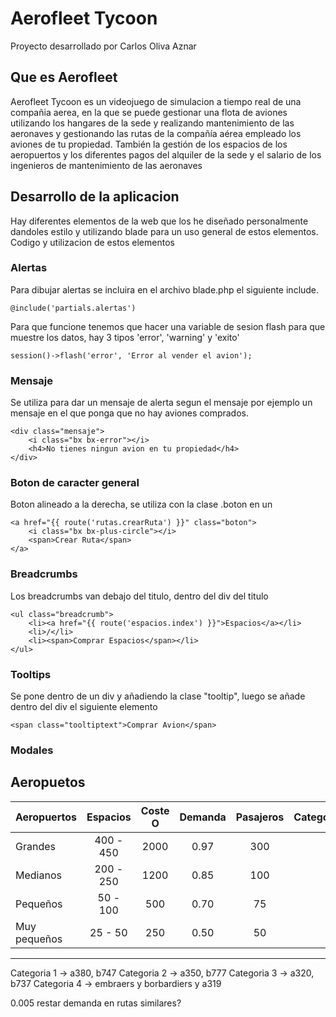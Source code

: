 # Aerofleet Tycoon

Proyecto desarrollado por Carlos Oliva Aznar

## Que es Aerofleet

Aerofleet Tycoon es un videojuego de simulacion a tiempo real de una compañia aerea, en la que se puede gestionar una flota de aviones utilizando los hangares de la sede y realizando mantenimiento de las aeronaves y gestionando las rutas de la compañía aérea empleado los aviones de tu propiedad. También la gestión de los espacios de los aeropuertos y los diferentes
pagos del alquiler de la sede y el salario de los ingenieros de mantenimiento de las aeronaves

## Desarrollo de la aplicacion

Hay diferentes elementos de la web que los he diseñado personalmente dandoles estilo y utilizando blade para un uso general de estos elementos. Codigo y utilizacion de estos elementos

### Alertas

Para dibujar alertas se incluira en el archivo blade.php el siguiente include.

```
@include('partials.alertas')
```

Para que funcione tenemos que hacer una variable de sesion flash para que muestre los datos, hay 3 tipos 'error', 'warning' y 'exito'

```
session()->flash('error', 'Error al vender el avion');
```

### Mensaje

Se utiliza para dar un mensaje de alerta segun el mensaje por ejemplo un mensaje en el que ponga que no hay aviones comprados.

```
<div class="mensaje">
    <i class="bx bx-error"></i>
    <h4>No tienes ningun avion en tu propiedad</h4>
</div>
```

### Boton de caracter general

Boton alineado a la derecha, se utiliza con la clase .boton en un <a>

```
<a href="{{ route('rutas.crearRuta') }}" class="boton">
    <i class="bx bx-plus-circle"></i>
    <span>Crear Ruta</span>
</a>
```

### Breadcrumbs

Los breadcrumbs van debajo del titulo, dentro del div del titulo

```
<ul class="breadcrumb">
    <li><a href="{{ route('espacios.index') }}">Espacios</a></li>
    <li>/</li>
    <li><span>Comprar Espacios</span></li>
</ul>
```

### Tooltips

Se pone dentro de un div y añadiendo la clase "tooltip", luego se añade dentro del div el siguiente elemento

```
<span class="tooltiptext">Comprar Avion</span>
```

### Modales


## Aeropuetos

| Aeropuertos   | Espacios      | Coste O  | Demanda | Pasajeros | Categoria  |
| :------------ | :----------:  | :------: | :------:| :--------:| ---------: |
| Grandes       |   400 - 450   | 2000     | 0.97    | 300       | 1          |
| Medianos      |   200 - 250   | 1200     | 0.85    | 100       | 2          |
| Pequeños      |   50 - 100    | 500      | 0.70    | 75        | 3          |
| Muy pequeños  |   25 - 50     | 250      | 0.50    | 50        | 4          |

***
Categoria 1 -> a380, b747
Categoria 2 -> a350, b777
Categoria 3 -> a320, b737
Categoria 4 -> embraers y borbardiers y a319

0.005 restar demanda en rutas similares?
